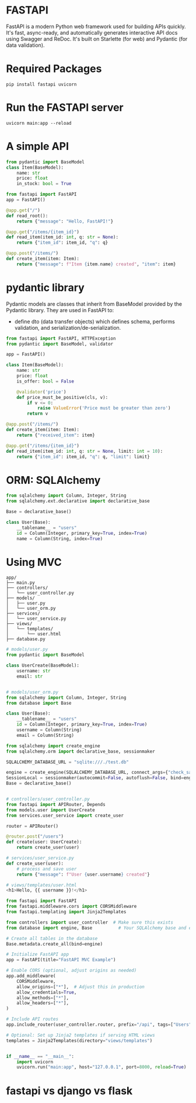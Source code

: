 # FASTAPI
FastAPI is a modern Python web framework used for building APIs quickly. It's fast, async-ready, and automatically generates interactive API docs using Swagger and ReDoc. It's built on Starlette (for web) and Pydantic (for data validation).

# Required Packages
```
pip install fastapi uvicorn

```

# Run the FASTAPI server
```
uvicorn main:app --reload

```

# A simple API
```python
from pydantic import BaseModel
class Item(BaseModel):
    name: str
    price: float
    in_stock: bool = True

from fastapi import FastAPI
app = FastAPI()

@app.get("/")
def read_root():
    return {"message": "Hello, FastAPI!"}

@app.get("/items/{item_id}")
def read_item(item_id: int, q: str = None):
    return {"item_id": item_id, "q": q}

@app.post("/items/")
def create_item(item: Item):
    return {"message": f"Item {item.name} created", "item": item}

```

# pydantic library
Pydantic models are classes that inherit from BaseModel provided by the Pydantic library. They are used in FastAPI to:
- define dto (data transfer objects) which defines schema, performs validation, and serialization/de-serialization.

```python
from fastapi import FastAPI, HTTPException
from pydantic import BaseModel, validator

app = FastAPI()

class Item(BaseModel):
    name: str
    price: float
    is_offer: bool = False

    @validator('price')
    def price_must_be_positive(cls, v):
        if v <= 0:
            raise ValueError('Price must be greater than zero')
        return v

@app.post("/items/")
def create_item(item: Item):
    return {"received_item": item}

@app.get("/items/{item_id}")
def read_item(item_id: int, q: str = None, limit: int = 10):
    return {"item_id": item_id, "q": q, "limit": limit}
```

# ORM: SQLAlchemy
```python
from sqlalchemy import Column, Integer, String
from sqlalchemy.ext.declarative import declarative_base

Base = declarative_base()

class User(Base):
    __tablename__ = "users"
    id = Column(Integer, primary_key=True, index=True)
    name = Column(String, index=True)

```

# Using MVC
```
app/
├── main.py
├── controllers/
│   └── user_controller.py
├── models/
│   ├── user.py
│   └── user_orm.py
├── services/
│   └── user_service.py
├── views/
│   └── templates/
│       └── user.html
├── database.py

```

```python (MODEL)
# models/user.py
from pydantic import BaseModel

class UserCreate(BaseModel):
    username: str
    email: str


# models/user_orm.py
from sqlalchemy import Column, Integer, String
from database import Base

class User(Base):
    __tablename__ = "users"
    id = Column(Integer, primary_key=True, index=True)
    username = Column(String)
    email = Column(String)

```

```python (database connector)
from sqlalchemy import create_engine
from sqlalchemy.orm import declarative_base, sessionmaker

SQLALCHEMY_DATABASE_URL = "sqlite:///./test.db"

engine = create_engine(SQLALCHEMY_DATABASE_URL, connect_args={"check_same_thread": False})
SessionLocal = sessionmaker(autocommit=False, autoflush=False, bind=engine)
Base = declarative_base()

```

```python (CONTROLLER)

# controllers/user_controller.py
from fastapi import APIRouter, Depends
from models.user import UserCreate
from services.user_service import create_user

router = APIRouter()

@router.post("/users")
def create(user: UserCreate):
    return create_user(user)

```

```python (SERVICE)
# services/user_service.py
def create_user(user):
    # process and save user
    return {"message": f"User {user.username} created"}

```

```python (VIEW)
# views/templates/user.html
<h1>Hello, {{ username }}!</h1>

```

```python (main.py) - startup file
from fastapi import FastAPI
from fastapi.middleware.cors import CORSMiddleware
from fastapi.templating import Jinja2Templates

from controllers import user_controller  # Make sure this exists
from database import engine, Base          # Your SQLAlchemy base and engine

# Create all tables in the database
Base.metadata.create_all(bind=engine)

# Initialize FastAPI app
app = FastAPI(title="FastAPI MVC Example")

# Enable CORS (optional, adjust origins as needed)
app.add_middleware(
    CORSMiddleware,
    allow_origins=["*"],  # Adjust this in production
    allow_credentials=True,
    allow_methods=["*"],
    allow_headers=["*"],
)

# Include API routes
app.include_router(user_controller.router, prefix="/api", tags=["Users"])

# Optional: Set up Jinja2 templates if serving HTML views
templates = Jinja2Templates(directory="views/templates")


if __name__ == "__main__":
    import uvicorn
    uvicorn.run("main:app", host="127.0.0.1", port=8000, reload=True)

```

# fastapi vs django vs flask
